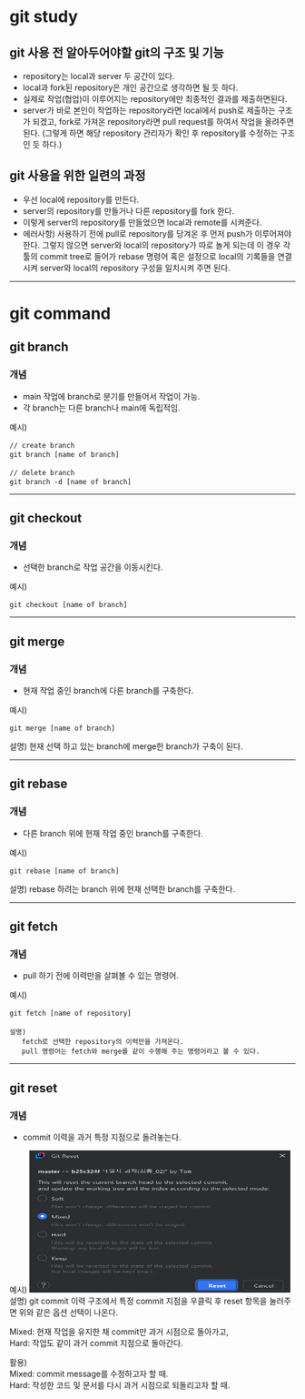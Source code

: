 # git study

## git 사용 전 알아두어야할 git의 구조 및 기능
- repository는 local과 server 두 공간이 있다.
- local과 fork된 repository은 개인 공간으로 생각하면 될 듯 하다.
- 실제로 작업(협업)이 이루어지는 repository에만 최종적인 결과를 제출하면된다.
- server가 바로 본인이 작업하는 repository라면 local에서 push로 제출하는 구조가 되겠고,
 fork로 가져온 repository라면 pull request를 하여서 작업을 올려주면 된다.
  (그렇게 하면 해당 repository 관리자가 확인 후 repository를 수정하는 구조인 듯 하다.)

## git 사용을 위한 일련의 과정
- 우선 local에 repository를 만든다.
- server의 repository를 만들거나 다른 repository를 fork 한다.
- 이렇게 server의 repository를 만들었으면 local과 remote를 시켜준다.
- 에러사항) 사용하기 전에 pull로 repository를 당겨온 후 먼저 push가 이루어져야한다.
 그렇지 않으면 server와 local의 repository가 따로 놀게 되는데 
 이 경우 각 툴의 commit tree로 들어가 rebase 명령어 혹은 설정으로 local의 기록들을 연결시켜
 server와 local의 repository 구성을 일치시켜 주면 된다.
---

# git command

## git branch
### 개념
- main 작업에 branch로 분기를 만들어서 작업이 가능.
- 각 branch는 다른 branch나 main에 독립적임.

예시\)
```
// create branch
git branch [name of branch]

// delete branch
git branch -d [name of branch]
```
---
## git checkout
### 개념
- 선택한 branch로 작업 공간을 이동시킨다.

예시\)
```
git checkout [name of branch]
```
---
## git merge
### 개념
- 현재 작업 중인 branch에 다른 branch를 구축한다.

예시\)
```
git merge [name of branch]
```
설명\) 현재 선택 하고 있는 branch에 merge한 branch가 구축이 된다.


---
## git rebase
### 개념
- 다른 branch 위에 현재 작업 중인 branch를 구축한다.

예시\)
```
git rebase [name of branch]
```
설명\) rebase 하려는 branch 위에 현재 선택한 branch를 구축한다.

---
## git fetch
### 개념
- pull 하기 전에 이력만을 살펴볼 수 있는 명령어.

예시\)
```
git fetch [name of repository]

설명) 
   fetch로 선택한 repository의 이력만을 가져온다.
   pull 명령어는 fetch와 merge를 같이 수행해 주는 명령어라고 볼 수 있다.
```
---
## git reset
### 개념
- commit 이력을 과거 특정 지점으로 돌려놓는다.

예시\)
<img src="image/selectOptionForResetPoint.png" width="460" height="250" alt="error: not exist image source"/>
설명\) git commit 이력 구조에서 특정 commit 지점을 우클릭 후 reset 항목을 눌러주면
위와 같은 옵션 선택이 나온다.


Mixed: 현재 작업을 유지한 채 commit만 과거 시점으로 돌아가고,  
Hard: 작업도 같이 과거 commit 지점으로 돌아간다.

활용\)  
Mixed: commit message를 수정하고자 할 때.  
Hard: 작성한 코드 및 문서를 다시 과거 시점으로 되돌리고자 할 때.